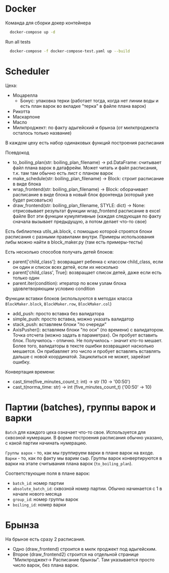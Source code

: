 # Docker 

Команда для сборки докер контейнера
```sh
  docker-compose up -d
```

Run all tests
```sh
  docker-compose -f docker-compose-test.yaml up --build
```

# Scheduler 

Цеха: 
- Моцарелла
  - Бонус: упаковка терки (работает тогда, когда нет линии воды и есть план варок во вкладке "терка" в файле плана варок)
- Рикотта
- Маскарпоне 
- Масло
- Милкпроджект: по факту адыгейский и брынза (от милкпроджекта осталось только название)

В каждом цеху есть набор одинаковых функций построения расписания

Псевдокод
- to_boiling_plan(str: boiling_plan_filename) -> pd.DataFrame: считывает файл плана варок в датафрейм. Может читать и файл расписания, т.к. там там обычно есть лист с планом варок 
- make_schedule(str: boiling_plan_filename) -> Block: строит расписание в виде блока
- wrap_frontend(str: boiling_plan_filename) -> Block: оборачивает расписание в виде блока в новый блок фронтенда (который уже будет рисоваться)
- draw_frontend(str: boiling_plan_filename, STYLE: dict) -> None: отрисовывает результат функции wrap_frontend расписание в excel файле
Вот эти функции кумулятивные (каждая следующая по факту сначала вызывает предыдущую, а потом делает что-то свое)

Есть библиотека utils_ak.block, с помощью которой строятся блоки расписания с разными правилами внутри. Примеры использования либы можно найти в block_maker.py (там есть примеры-тесты)

Есть несколько способов получать детей блоков: 
- parent['child_class']: возвращает ребенка с классом child_class, если он один и список всех детей, если их несколько 
- parent['child_class', True]: возвращает список детей, даже если есть только один
- parent.iter(condition): итератор по всем узлам блока удовлетворяющим условию condition

Функции вставки блоков (используются в методах класса `BlockMaker.block`, `BlockMaker.row`, `BlockMaker.col`) 
- add_push: просто вставка без валидатора
- simple_push: просто вставка, можно указать валидатор
- stack_push: вставляем блоки "по очереди" 
- AxisPusher(): вставляем блоки "по оси" (по времени) с валидатором. Точка отсчета (можно задать в параметрах). Он пробует вставить блок. Получилось - отлично. Не получилось - значит кто-то мешает. Более того, валидаторы в тексте ошибки возвращают насколько мешается. Он прибавляет это число и пробует вставлять вставлять дальше с новой координатой. Зациклиться не может, зарейзит ошибку.

Конвертация времени: 
- cast_time(five_minutes_count_t: int) -> str (10 -> '00:50')
- cast_t(norma_time: str) -> int (five_minutes_count_t) ('00:50' -> 10)

# Партии (batches), группы варок и варки 

```Batch``` для каждого цеха означает что-то свое. Используется для сквозной нумерации. В форме построения расписания обычно указано, с какой партии начинать нумерацию. 

`Группы варок` - то, как мы группируем варки в плане варок на входе. 
`Варки` - то, как по факту мы варим сыр. 
Группы варок конвертируются в варки на этапе считывания плана варок (`to_boiling_plan`).

Соответствующие поля в плане варок:
- `batch_id`: номер партии
- `absolute_batch_id`: сквозной номер партии. Обычно начинается с 1 в начале нового месяца
- `group_id`: номер группы варок
- `boiling_id`: номер варки

# Брынза 

На брынзе есть сразу 2 расписания. 
- Одно (draw_frontend) строится в милк проджект под адыгейским. 
- Второе (draw_frontend2) строится на отдельной странице "Милкпроджект-> Расписание брынзы". Там указывается просто число варок, без плана варок. 